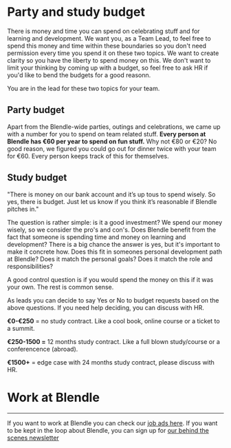 # Party and study budget

There is money and time you can spend on celebrating stuff and for learning and development. We want you, as a Team Lead, to feel free to spend this money and time within these boundaries so you don't need permission every time you spend it on these two topics. We want to create clarity so you have the liberty to spend money on this. We don't want to limit your thinking by coming up with a budget, so feel free to ask HR if you'd like to bend the budgets for a good reasonn.

You are in the lead for these two topics for your team. 

## Party budget

Apart from the Blendle-wide parties, outings and celebrations, we came up with a number for you to spend on team related stuff. **Every person at Blendle has €60 per year to spend on fun stuff.** Why not €80 or €20? No good reason, we figured you could go out for dinner twice with your team for €60. Every person keeps track of this for themselves. 

## Study budget

"There is money on our bank account and it’s up tous to spend wisely. So yes, there is budget. Just let us know if you think it’s reasonable if Blendle pitches in." 

The question is rather simple: is it a good investment? We spend our money wisely, so we consider the pro's and con's. Does Blendle benefit from the fact that someone is spending time and money on learning and development? There is a big chance the answer is yes, but it's important to make it concrete how. Does this fit in someones personal development path at Blendle? Does it match the personal goals? Does it match the role and responsibilities? 

A good control question is if you would spend the money on this if it was your own. The rest is common sense.

As leads you can decide to say Yes or No to budget requests based on the above questions. If you need help deciding, you can discuss with HR.

**€0-€250** = no study contract. Like a cool book, online course or a ticket to a summit.

**€250-1500 =** 12 months study contract. Like a full blown study/course or a conferencence (abroad).

**€1500+** = edge case with 24 months study contract, please discuss with HR.

# Work at Blendle

---

If you want to work at Blendle you can check our [job ads here](https://blendle.homerun.co/). If you want to be kept in the loop about Blendle, you can sign up for [our behind the scenes newsletter](https://blendle.homerun.co/yes-keep-me-posted/tr/apply?token=8092d4128c306003d97dd3821bad06f2)